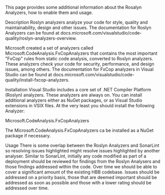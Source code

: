 
This page provides some additional information about the Rosalyn Analyzers, how to enable them and usage.

Description
Roslyn analyzers analyze your code for style, quality and maintainability, design and other issues. The documentation for Roslyn Analyzers can be found at docs.microsoft.com/visualstudio/code-quality/roslyn-analyzers-overview.

Microsoft created a set of analyzers called Microsoft.CodeAnalysis.FxCopAnalyzers that contains the most important "FxCop" rules from static code analysis, converted to Roslyn analyzers. These analyzers check your code for security, performance, and design issues, among others. The documentation for FxCop analyzers in Visual Studio can be found at docs.microsoft.com/visualstudio/code-quality/install-fxcop-analyzers.

Installation
Visual Studio includes a core set of .NET Compiler Platform (Roslyn) analyzers. These analyzers are always on. You can install additional analyzers either as NuGet packages, or as Visual Studio extensions in VSIX files. At the very least you should install the following Analyzer:

Microsoft.CodeAnalysis.FxCopAnalyzers


The Microsoft.CodeAnalysis.FxCopAnalyzers ca be installed as a NuGet package if necessary.

Usage
There is some overlap between the Roslyn Analyzers and SonarLint so resolving issues highlighted might resolve issues highlighted by another analyser. Similar to SonarLint, initially any code modified as part of a deployment should be reviewed for findings from the Roslyn Analysers and those findings addressed within the code. Over time we should be able to cover a significant amount of the existing HBB codebase. Issues should be addressed on a priority basis, those that are deemed important should be addressed as soon as possible and those with a lower rating should be addressed over time.
